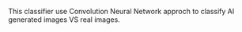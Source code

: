 This classifier use Convolution Neural Network approch to classify AI generated images VS real images.
